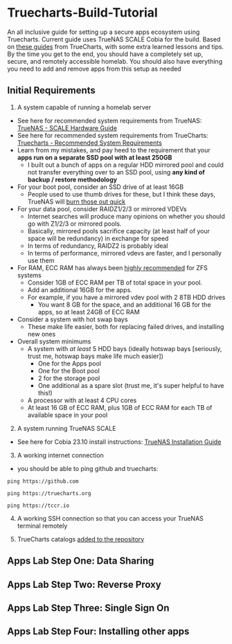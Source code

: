 # Truecharts-Build-Tutorial
An all inclusive guide for setting up a secure apps ecosystem using Truecharts. Current guide uses TrueNAS SCALE Cobia for the build. 
Based on [these guides](https://truecharts.org/manual/SCALE/guides/getting-started) from TrueCharts, with some extra learned lessons and tips.
By the time you get to the end, you should have a completely set up, secure, and remotely accessible homelab.
You should also have everything you need to add and remove apps from this setup as needed

## Initial Requirements

1. A system capable of running a homelab server
  - See here for recommended system requirements from TrueNAS: [TrueNAS - SCALE Hardware Guide](https://www.truenas.com/docs/scale/23.10/gettingstarted/scalehardwareguide/)
  - See here for recommended system requirements from TrueCharts: [Truecharts - Recommended System Requirements](https://truecharts.org/manual/systemrequirements/)
  - Learn from my mistakes, and pay heed to the requirement that your **apps run on a separate SSD pool with at least 250GB**
    - I built out a bunch of apps on a regular HDD mirrored pool and could not transfer everything over to an SSD pool, using **any kind of backup / restore methodology**
  - For your boot pool, consider an SSD drive of at least 16GB
    - People used to use thumb drives for these, but I think these days, TrueNAS will [burn those out quick](https://www.truenas.com/community/threads/truenas-on-usb-drive.91273/)
  - For your data pool, consider RAIDZ1/2/3 or mirrored VDEVs
    - Internet searches will produce many opinions on whether you should go with Z1/2/3 or mirrored pools.
    - Basically, mirrored pools sacrifice capacity (at least half of your space will be redundancy) in exchange for speed
    - In terms of redundancy, RAIDZ2 is probably ideal
    - In terms of performance, mirrored vdevs are faster, and I personally use them
  - For RAM, ECC RAM has always been [highly recommended](https://www.truenas.com/community/threads/truenas-on-system-without-ecc-ram-vs-other-nas-os.107611/) for ZFS systems
    - Consider 1GB of ECC RAM per TB of total space in your pool.
    - Add an additional 16GB for the apps.
    - For example, if you have a mirrored vdev pool with 2 8TB HDD drives
      - You want 8 GB for the space, and an additional 16 GB for the apps, so at least 24GB of ECC RAM
  - Consider a system with hot swap bays
    - These make life easier, both for replacing failed drives, and installing new ones
  - Overall system minimums
    - A system with *at least* 5 HDD bays (ideally hotswap bays [seriously, trust me, hotswap bays make life much easier])
      - One for the Apps pool
      - One for the Boot pool
      - 2 for the storage pool
      - One additional as a spare slot (trust me, it's super helpful to have this!)
    - A processor with at least 4 CPU cores
    - At least 16 GB of ECC RAM, plus 1GB of ECC RAM for each TB of available space in your pool

2. A system running TrueNAS SCALE
  - See here for Cobia 23.10 install instructions: [TrueNAS Installation Guide](https://www.truenas.com/docs/scale/23.10/gettingstarted/)

3. A working internet connection
  - you should be able to ping github and truecharts:
  ```
  ping https://github.com
  ```
  ```
  ping https://truecharts.org
  ```
  ```
  ping https://tccr.io
  ```

4. A working SSH connection so that you can access your TrueNAS terminal remotely
   
5. TrueCharts catalogs [added to the repository](https://truecharts.org/manual/SCALE/guides/getting-started/#adding-truecharts)

     
## Apps Lab Step One: Data Sharing

## Apps Lab Step Two: Reverse Proxy

## Apps Lab Step Three: Single Sign On

## Apps Lab Step Four: Installing other apps
